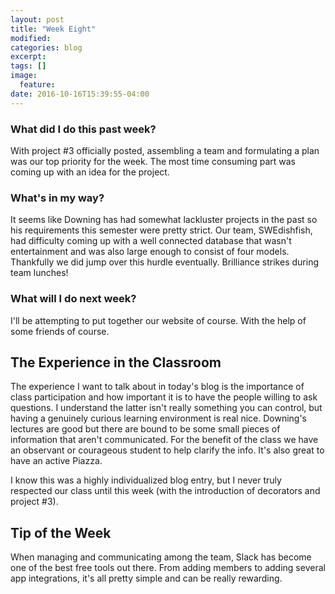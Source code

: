 ```yaml
---
layout: post
title: "Week Eight"
modified:
categories: blog
excerpt:
tags: []
image:
  feature:
date: 2016-10-16T15:39:55-04:00
---
```

### What did I do this past week?
With project #3 officially posted, assembling a team and formulating a plan was our top priority for the week. The most time consuming part was coming up with an idea for the project.

### What's in my way?
It seems like Downing has had somewhat lackluster projects in the past so his requirements this semester were pretty strict. Our team, SWEdishfish, had difficulty coming up with a well connected database that wasn't entertainment and was also large enough to consist of four models. Thankfully we did jump over this hurdle eventually. Brilliance strikes during team lunches!

### What will I do next week?
I'll be attempting to put together our website of course. With the help of some friends of course.

## The Experience in the Classroom
The experience I want to talk about in today's blog is the importance of class participation and how important it is to have the people willing to ask questions. I understand the latter isn't really something you can control, but having a genuinely curious learning environment is real nice. Downing's lectures are good but there are bound to be some small pieces of information that aren't communicated. For the benefit of the class we have an observant or courageous student to help clarify the info. It's also great to have an active Piazza.

I know this was a highly individualized blog entry, but I never truly respected our class until this week (with the introduction of decorators and project #3).

## Tip of the Week
When managing and communicating among the team, Slack has become one of the best free tools out there. From adding members to adding several app integrations, it's all pretty simple and can be really rewarding. 


